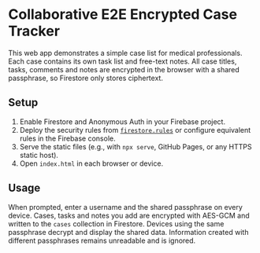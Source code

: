 # Collaborative E2E Encrypted Case Tracker

This web app demonstrates a simple case list for medical professionals. Each case contains its own task list and free-text notes. All case titles, tasks, comments and notes are encrypted in the browser with a shared passphrase, so Firestore only stores ciphertext.

## Setup

1. Enable Firestore and Anonymous Auth in your Firebase project.
2. Deploy the security rules from [`firestore.rules`](firestore.rules) or configure equivalent rules in the Firebase console.
3. Serve the static files (e.g., with `npx serve`, GitHub Pages, or any HTTPS static host).
4. Open `index.html` in each browser or device.

## Usage

When prompted, enter a username and the shared passphrase on every device. Cases, tasks and notes you add are encrypted with AES-GCM and written to the `cases` collection in Firestore. Devices using the same passphrase decrypt and display the shared data. Information created with different passphrases remains unreadable and is ignored.
